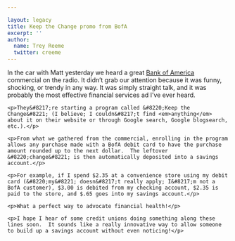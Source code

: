 ```yaml
---

layout: legacy
title: Keep the Change promo from BofA
excerpt: ''
author:
  name: Trey Reeme
  twitter: creeme
---
```


<p>In the car with Matt yesterday we heard a great <a href='http://www.bankofamerica.com'>Bank of America</a> commercial on the radio.  It didn&#8217;t grab our attention because it was funny, shocking, or trendy in any way.  It was simply straight talk, and it was probably the most effective financial services ad I&#8217;ve ever heard.</p>

    <p>They&#8217;re starting a program called &#8220;Keep the Change&#8221; (I believe; I couldn&#8217;t find <em>anything</em> about it on their website or through Google search, Google blogsearch, etc.).</p>

    <p>From what we gathered from the commercial, enrolling in the program allows any purchase made with a BofA debit card to have the purchase amount rounded up to the next dollar.  The leftover &#8220;change&#8221; is then automatically deposited into a savings account.</p>

    <p>For example, if I spend $2.35 at a convenience store using my debit card (&#8220;my&#8221; doesn&#8217;t really apply; I&#8217;m not a BofA customer), $3.00 is debited from my checking account, $2.35 is paid to the store, and $.65 goes into my savings account.</p>

    <p>What a perfect way to advocate financial health!</p>

    <p>I hope I hear of some credit unions doing something along these lines soon.  It sounds like a really innovative way to allow someone to build up a savings account without even noticing!</p>
